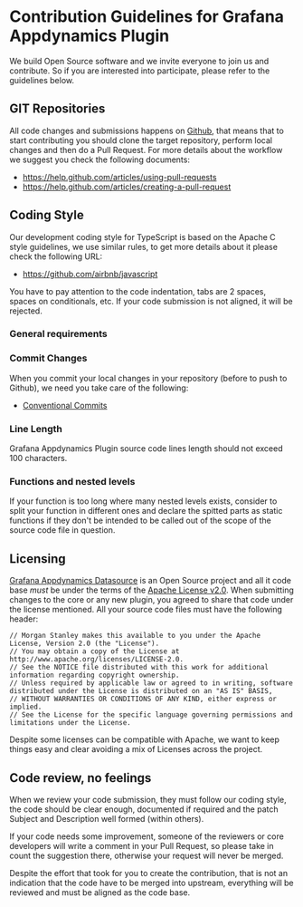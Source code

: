 # Contribution Guidelines for Grafana Appdynamics Plugin

We build Open Source software and we invite everyone to join us and contribute. So if you are interested into participate, please refer to the guidelines below.


## GIT Repositories

All code changes and submissions happens on [Github](http://github.com), that means that to start contributing you should clone the target repository, perform local changes and then do a Pull Request. For more details about the workflow we suggest you check the following documents:

 - https://help.github.com/articles/using-pull-requests
 - https://help.github.com/articles/creating-a-pull-request

## Coding Style

Our development coding style for TypeScript is based on the Apache C style guidelines, we use similar rules, to get more details about it please check the following URL:

 - https://github.com/airbnb/javascript

You have to pay attention to the code indentation, tabs are 2 spaces, spaces on conditionals, etc. If your code submission is not aligned, it will be rejected.

### General requirements

### Commit Changes

When you commit your local changes in your repository (before to push to Github), we need you take care of the following:

- [Conventional Commits](https://www.conventionalcommits.org/en/v1.0.0/)

### Line Length

Grafana Appdynamics Plugin source code lines length should not exceed 100 characters.

### Functions and nested levels

If your function is too long where many nested levels exists, consider to split your function in different ones and declare the spitted parts as static functions if they don't be intended to be called out of the scope of the source code file in question.

## Licensing

[Grafana Appdynamics Datasource](https://github.com/morganstanley/Plug-in-AppDynamics-Data-Source) is an Open Source project and all it code base _must_ be under the terms of the [Apache License v2.0](http://www.apache.org/licenses/LICENSE-2.0). When submitting changes to the core or any new plugin, you agreed to share that code under the license mentioned. All your source code files must have the following header:

```
// Morgan Stanley makes this available to you under the Apache License, Version 2.0 (the "License"). 
// You may obtain a copy of the License at http://www.apache.org/licenses/LICENSE-2.0. 
// See the NOTICE file distributed with this work for additional information regarding copyright ownership.
// Unless required by applicable law or agreed to in writing, software distributed under the License is distributed on an "AS IS" BASIS,
// WITHOUT WARRANTIES OR CONDITIONS OF ANY KIND, either express or implied.
// See the License for the specific language governing permissions and limitations under the License.
```

Despite some licenses can be compatible with Apache, we want to keep things easy and clear avoiding a mix of Licenses across the project.

## Code review, no feelings

When we review your code submission, they must follow our coding style, the code should be clear enough, documented if required and the patch Subject and Description well formed (within others).

If your code needs some improvement, someone of the reviewers or core developers will write a comment in your Pull Request, so please take in count the suggestion there, otherwise your request will never be merged.

Despite the effort that took for you to create the contribution, that is not an indication that the code have to be merged into upstream, everything will be reviewed and must be aligned as the code base.